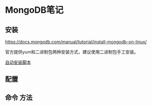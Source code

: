 MongoDB笔记
=====


## 安装

https://docs.mongodb.com/manual/tutorial/install-mongodb-on-linux/

官方提供yum和二进制包两种安装方式，建议使用二进制包手工安装。

[自动安装脚本](shell/mongodb-3.4.10.sh)


## 配置


## 命令 方法
